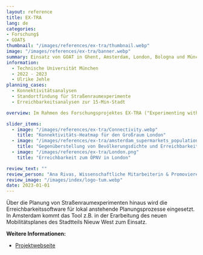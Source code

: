 ```yaml
---
layout: reference
title: EX-TRA
lang: de
categories:
- Forschung$
- GOAT$
thumbnail: "/images/references/ex-tra/thumbnail.webp"
image: "/images/references/ex-tra/banner.webp"
summary: Einsatz von GOAT in Ghent, Amsterdam, London, Bologna und München zur Durchführung von Erreichbarkeitsanalysen und Identifizierung geeigneter Standorte für Straßenraumexperimente.
information:
  - Technische Universität München
  - 2022 - 2023
  - Ulrike Jehle
planning_cases:
  - Konnektivitätsanalysen
  - Standortfindung für Straßenraumexperimente
  - Erreichbarkeitsanalysen zur 15-Min-Stadt

overview: Im Rahmen des Forschungsprojektes EX-TRA ("Experimenting with city streets to transform urban mobility") wird GOAT auf die fünf Städte Ghent, Amsterdam, London, Bologna und München übertragen. Das Planungsinstrument wird von den lokalen Planer:innen sowie den wissenschaftlichen Partner:innen genutzt, um Erreichbarkeits- und Konnektivitätsanalysen für die aktive Mobilität durchzuführen. Somit können Schwachstellen in der Erreichbarkeit zu wichtigen Zielen des täglichen Bedarfs ermittelt werden und geeignete Maßnahmen in Form von Straßenraumexperimenten definiert werden. Dies kann z.B. durch die Umwidmung von Parkplätzen zu Spielflächen für Kinder, Platzierung von Pop-up Läden und Foodtrucks, oder die Begrünung des Straßenraums erfolgen. 

slider_items:
  - image: "/images/references/ex-tra/Connectivity.webp"
    title: "Konnektivitäts-Heatmap für den Großraum London"
  - image: "/images/references/ex-tra/amsterdam_supermarkets_population.webp"
    title: "Gegenüberstellung von Bevölkerungsdichte und Erreichbarkeit zu Supermärkten in Amsterdam"
  - image: "/images/references/ex-tra/London.png"
    title: "Erreichbarkeit zum ÖPNV in London"

review_text: ""
review_person: "Ana Rivas, Wissenschaftliche Mitarbeiterin & Promovierende zum Thema Straßenraumexperimente"
review_image: "/images/index/logo-tum.webp"
date: 2023-01-01
---
```


Über die Planung von Straßenraumexperimenten hinaus wird die Erreichbarkeitssoftware für lokal anstehende Planungsprozesse eingesetzt. In Amsterdam kommt das Tool z.B. in der Erarbeitung des neuen Mobilitätsplanes des Stadtteils Nieuw West zum Einsatz. 

**Weitere Informationen:**
- [Projektwebseite](https://www.ex-tra-project.eu/ "Projektwebseite EX-TRA")

